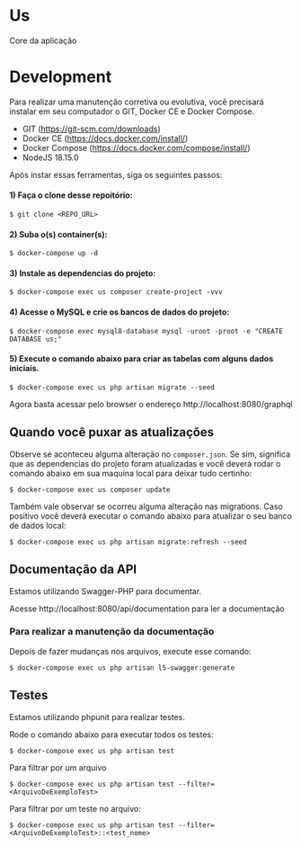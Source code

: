 # Us

Core da aplicação

# Development

Para realizar uma manutenção corretiva ou evolutiva, você precisará instalar em seu computador o GIT, Docker CE e Docker Compose.

* GIT (https://git-scm.com/downloads)
* Docker CE (https://docs.docker.com/install/)
* Docker Compose (https://docs.docker.com/compose/install/)
* NodeJS 18.15.0

Após instar essas ferramentas, siga os seguintes passos:

#### 1) Faça o clone desse repoitório:

```shell
$ git clone <REPO_URL>
```

#### 2) Suba o(s) container(s):

```shell
$ docker-compose up -d
```

#### 3) Instale as dependencias do projeto:

```shell
$ docker-compose exec us composer create-project -vvv
```

#### 4) Acesse o MySQL e crie os bancos de dados do projeto:

```shell
$ docker-compose exec mysql8-database mysql -uroot -proot -e "CREATE DATABASE us;"
```

#### 5) Execute o comando abaixo para criar as tabelas com alguns dados iniciais.

```shell
$ docker-compose exec us php artisan migrate --seed
```

Agora basta acessar pelo browser o endereço http://localhost:8080/graphql

## Quando você puxar as atualizações

Observe se aconteceu alguma alteração no `composer.json`. Se sim, significa que as dependencias do projeto foram atualizadas e você deverá rodar o comando abaixo em sua maquina local para deixar tudo certinho:

```shell
$ docker-compose exec us composer update
```

Também vale observar se ocorreu alguma alteração nas migrations. Caso positivo você deverá executar o comando abaixo para atualizar o seu banco de dados local:

```shell
$ docker-compose exec us php artisan migrate:refresh --seed
```

## Documentação da API

Estamos utilizando Swagger-PHP para documentar.

Acesse http://localhost:8080/api/documentation para ler a documentação

### Para realizar a manutenção da documentação

Depois de fazer mudanças nos arquivos, execute esse comando:

```shell
$ docker-compose exec us php artisan l5-swagger:generate
```

## Testes

Estamos utilizando phpunit para realizar testes.

Rode o comando abaixo para executar todos os testes:

```shell
$ docker-compose exec us php artisan test
```

Para filtrar por um arquivo

```shell
$ docker-compose exec us php artisan test --filter=<ArquivoDeExemploTest>
```

Para filtrar por um teste no arquivo:

```shell
$ docker-compose exec us php artisan test --filter=<ArquivoDeExemploTest>::<test_nome>
```